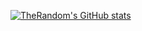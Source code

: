 [![TheRandom's GitHub stats](https://github-readme-stats.vercel.app/api?username=theRandom12&theme=onedark)](https://github.com/theRandom12/github-readme-stats)
